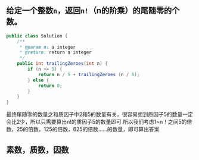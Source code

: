 ##  给定一个整数`n`，返回`n!`（n的阶乘）的尾随零的个数。





```java
public class Solution {
    /**
     * @param n: a integer
     * @return: return a integer
     */
    public int trailingZeroes(int n) {
        if (n >= 5) {
            return n / 5 + trailingZeroes (n / 5);
        } else {
            return 0;
        }
    }
}
```

最终尾随零的数量之和质因子中2和5的数量有关，很容易想到质因子5的数量一定会比2少，所以只需要算出n!的质因子5的数量即可 所以我们考虑1~n！之间5的倍数，25的倍数，125的倍数，625的倍数......的数量，即可算出答案









##   素数，质数，因数       

